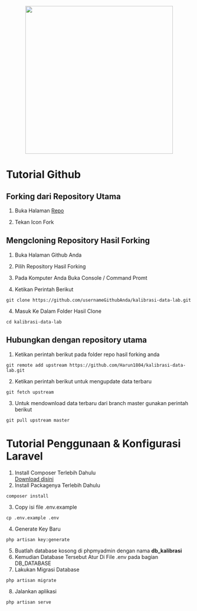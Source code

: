 <p align="center"><a href="https://laravel.com" target="_blank"><img src="https://raw.githubusercontent.com/laravel/art/master/logo-lockup/5%20SVG/2%20CMYK/1%20Full%20Color/laravel-logolockup-cmyk-red.svg" width="400"></a></p>

# Tutorial Github

## Forking dari Repository Utama

1. Buka Halaman [Repo](https://github.com/Harun1804/kalibrasi-data-lab)

2. Tekan Icon Fork

## Mengcloning Repository Hasil Forking

1. Buka Halaman Github Anda

2. Pilih Repository Hasil Forking

3. Pada Komputer Anda Buka Console / Command Promt

4. Ketikan Perintah Berikut

```
git clone https://github.com/usernameGithubAnda/kalibrasi-data-lab.git
```

4. Masuk Ke Dalam Folder Hasil Clone

```
cd kalibrasi-data-lab
```

## Hubungkan dengan repository utama

1. Ketikan perintah berikut pada folder repo hasil forking anda

```
git remote add upstream https://github.com/Harun1804/kalibrasi-data-lab.git
```

2. Ketikan perintah berikut untuk mengupdate data terbaru

```
git fetch upstream
```

3. Untuk mendownload data terbaru dari branch master gunakan perintah berikut

```
git pull upstream master
```

# Tutorial Penggunaan & Konfigurasi Laravel

1. Install Composer Terlebih Dahulu <br>
   [Download disini](https://getcomposer.org/download/)
2. Install Packagenya Terlebih Dahulu

```
composer install
```

3. Copy isi file .env.example

```
cp .env.example .env
```

4. Generate Key Baru

```
php artisan key:generate
```

5. Buatlah database kosong di phpmyadmin dengan nama **db_kalibrasi**
6. Kemudian Database Tersebut Atur Di File .env pada bagian DB_DATABASE
7. Lakukan Migrasi Database

```
php artisan migrate
```

8. Jalankan aplikasi

```
php artisan serve
```
